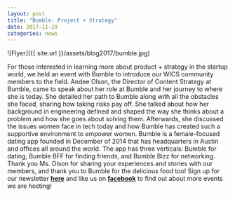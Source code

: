 ```yaml
---
layout: post
title: "Bumble: Project + Strategy"
date: 2017-11-29
categories: news
---
```


![Flyer]({{ site.url }}/assets/blog2017/bumble.jpg)

For those interested in learning more about product + strategy in the startup world, we held an event with Bumble to introduce our WICS community members to the field. Andee Olson, the Director of Content Strategy at Bumble, came to speak about her role at Bumble and her journey to where she is today. She detailed her path to Bumble along with all the obstacles she faced, sharing how taking risks pay off. She talked about how her background in engineering defined and shaped the way she thinks about a problem and how she goes about solving them. Afterwards, she discussed the issues women face in tech today and how Bumble has created such a supportive environment to empower women. Bumble is a female-focused dating app founded in December of 2014 that has headquarters in Austin and offices all around the world. The app has three verticals: Bumble for dating, Bumble BFF for finding friends, and Bumble Bizz for networking. Thank you Ms. Olson for sharing your experiences and stories with our members, and thank you to Bumble for the delicious food too!
Sign up for our newsletter [**here**][mailinglist] and like us on [**facebook**][facebook] to find out about more events we are hosting!


[mailinglist]: http://columbia.us9.list-manage.com/subscribe?u=4c6a1c710f8ab9cce10272368&id=593b5faa43
[facebook]:https://www.facebook.com/CUWICS
